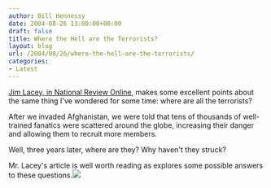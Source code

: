 ```yaml
---
author: Bill Hennessy
date: 2004-08-26 13:00:00+00:00
draft: false
title: Where the Hell are the Terrorists?
layout: blog
url: /2004/08/26/where-the-hell-are-the-terrorists/
categories:
- Latest
---
```


[Jim Lacey, in National Review Online](https://www.nationalreview.com/comment/lacey200408250834.asp), makes some excellent points about the same thing I've wondered for some time:  where are all the terrorists?  
  
After we invaded Afghanistan, we were told that tens of thousands of well-trained fanatics were scattered around the globe, increasing their danger and allowing them to recruit more members.    
  
Well, three years later, where are they?  Why haven't they struck?    
  
Mr. Lacey's article is well worth reading as explores some possible answers to these questions.![](https://blog.billhennessy.com/aggbug.aspx?PostID=625)

